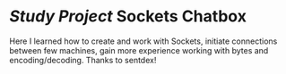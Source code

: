# *Study Project* Sockets Chatbox

Here I learned how to create and work with Sockets, initiate connections between few machines, gain more experience working with bytes and encoding/decoding.
Thanks to sentdex!
